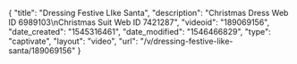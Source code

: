 {
    "title": "Dressing Festive LIke Santa",
    "description": "Christmas Dress Web ID 6989103\nChristmas Suit Web ID 7421287",
    "videoid": "189069156",
    "date_created": "1545316461",
    "date_modified": "1546466829",
    "type": "captivate",
    "layout": "video",
    "url": "\/v\/dressing-festive-like-santa\/189069156"
}